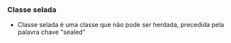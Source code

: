 ### Classe selada
- Classe selada é uma classe que não pode ser herdada, precedida pela palavra chave "sealed"